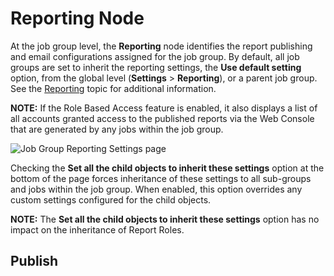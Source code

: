 # Reporting Node

At the job group level, the __Reporting__ node identifies the report publishing and email configurations assigned for the job group. By default, all job groups are set to inherit the reporting settings, the __Use default setting__ option, from the global level (__Settings__ > __Reporting__), or a parent job group. See the [Reporting](/docs/accessanalyzer/accessanalyzer/enterpriseauditor/admin/settings/reporting.md) topic for additional information.

__NOTE:__ If the Role Based Access feature is enabled, it also displays a list of all accounts granted access to the published reports via the Web Console that are generated by any jobs within the job group.

![Job Group Reporting Settings page](/img/product_docs/accessanalyzer/accessanalyzer/enterpriseauditor/admin/settings/reporting.png)

Checking the __Set all the child objects to inherit these settings__ option at the bottom of the page forces inheritance of these settings to all sub-groups and jobs within the job group. When enabled, this option overrides any custom settings configured for the child objects.

__NOTE:__ The __Set all the child objects to inherit these settings__ option has no impact on the inheritance of Report Roles.

## Publish
